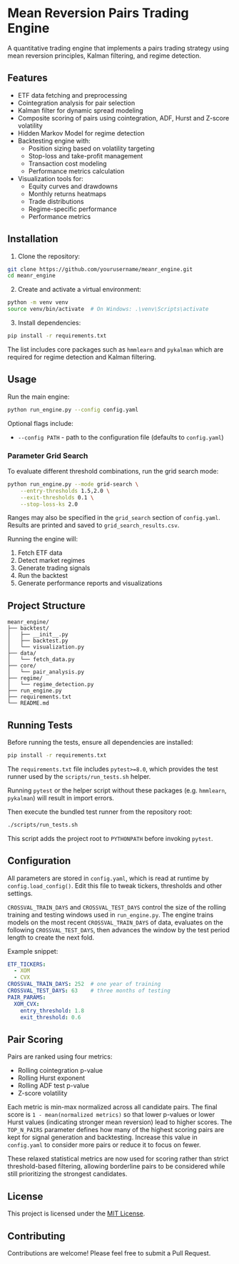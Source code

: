 # Mean Reversion Pairs Trading Engine

A quantitative trading engine that implements a pairs trading strategy using mean reversion principles, Kalman filtering, and regime detection.

## Features

- ETF data fetching and preprocessing
- Cointegration analysis for pair selection
- Kalman filter for dynamic spread modeling
- Composite scoring of pairs using cointegration, ADF, Hurst and Z-score volatility
- Hidden Markov Model for regime detection
- Backtesting engine with:
  - Position sizing based on volatility targeting
  - Stop-loss and take-profit management
  - Transaction cost modeling
  - Performance metrics calculation
- Visualization tools for:
  - Equity curves and drawdowns
  - Monthly returns heatmaps
  - Trade distributions
  - Regime-specific performance
  - Performance metrics

## Installation

1. Clone the repository:
```bash
git clone https://github.com/yourusername/meanr_engine.git
cd meanr_engine
```

2. Create and activate a virtual environment:
```bash
python -m venv venv
source venv/bin/activate  # On Windows: .\venv\Scripts\activate
```

3. Install dependencies:
```bash
pip install -r requirements.txt
```

The list includes core packages such as `hmmlearn` and `pykalman` which are
required for regime detection and Kalman filtering.

## Usage

Run the main engine:
```bash
python run_engine.py --config config.yaml
```

Optional flags include:

- `--config PATH` - path to the configuration file (defaults to `config.yaml`)

### Parameter Grid Search

To evaluate different threshold combinations, run the grid search mode:

```bash
python run_engine.py --mode grid-search \
    --entry-thresholds 1.5,2.0 \
    --exit-thresholds 0.1 \
    --stop-loss-ks 2.0
```

Ranges may also be specified in the `grid_search` section of `config.yaml`.
Results are printed and saved to `grid_search_results.csv`.

Running the engine will:
1. Fetch ETF data
2. Detect market regimes
3. Generate trading signals
4. Run the backtest
5. Generate performance reports and visualizations

## Project Structure

```
meanr_engine/
├── backtest/
│   ├── __init__.py
│   ├── backtest.py
│   └── visualization.py
├── data/
│   └── fetch_data.py
├── core/
│   └── pair_analysis.py
├── regime/
│   └── regime_detection.py
├── run_engine.py
├── requirements.txt
└── README.md
```

## Running Tests

Before running the tests, ensure all dependencies are installed:

```bash
pip install -r requirements.txt
```

The `requirements.txt` file includes `pytest>=8.0`, which provides the test
runner used by the `scripts/run_tests.sh` helper.

Running `pytest` or the helper script without these packages (e.g. `hmmlearn`,
`pykalman`) will result in import errors.

Then execute the bundled test runner from the repository root:

```bash
./scripts/run_tests.sh
```

This script adds the project root to `PYTHONPATH` before invoking `pytest`.

## Configuration

All parameters are stored in `config.yaml`, which is read at runtime by
`config.load_config()`. Edit this file to tweak tickers, thresholds and other
settings.

`CROSSVAL_TRAIN_DAYS` and `CROSSVAL_TEST_DAYS` control the size of the rolling
training and testing windows used in `run_engine.py`. The engine trains models
on the most recent `CROSSVAL_TRAIN_DAYS` of data, evaluates on the following
`CROSSVAL_TEST_DAYS`, then advances the window by the test period length to
create the next fold.

Example snippet:

```yaml
ETF_TICKERS:
  - XOM
  - CVX
CROSSVAL_TRAIN_DAYS: 252  # one year of training
CROSSVAL_TEST_DAYS: 63    # three months of testing
PAIR_PARAMS:
  XOM_CVX:
    entry_threshold: 1.8
    exit_threshold: 0.6
```

## Pair Scoring

Pairs are ranked using four metrics:

- Rolling cointegration p-value
- Rolling Hurst exponent
- Rolling ADF test p-value
- Z-score volatility

Each metric is min-max normalized across all candidate pairs. The final score is
`1 - mean(normalized metrics)` so that lower p-values or lower Hurst values
(indicating stronger mean reversion) lead to higher scores. The `TOP_N_PAIRS`
parameter defines how many of the highest scoring pairs are kept for signal
generation and backtesting. Increase this value in `config.yaml` to consider
more pairs or reduce it to focus on fewer.

These relaxed statistical metrics are now used for scoring rather than strict
threshold-based filtering, allowing borderline pairs to be considered while
still prioritizing the strongest candidates.

## License

This project is licensed under the [MIT License](LICENSE).

## Contributing

Contributions are welcome! Please feel free to submit a Pull Request. 
